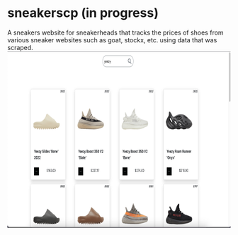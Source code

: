 # sneakerscp (in progress)
A sneakers website for sneakerheads that tracks the prices of shoes from various sneaker websites such as goat, stockx, etc. using data that was scraped.
<br/>
<img class="img-responsive" align="center" src="sneakerscp/src/assets/img/early-demo_2.png" width="900" height="400" title="hover text">
